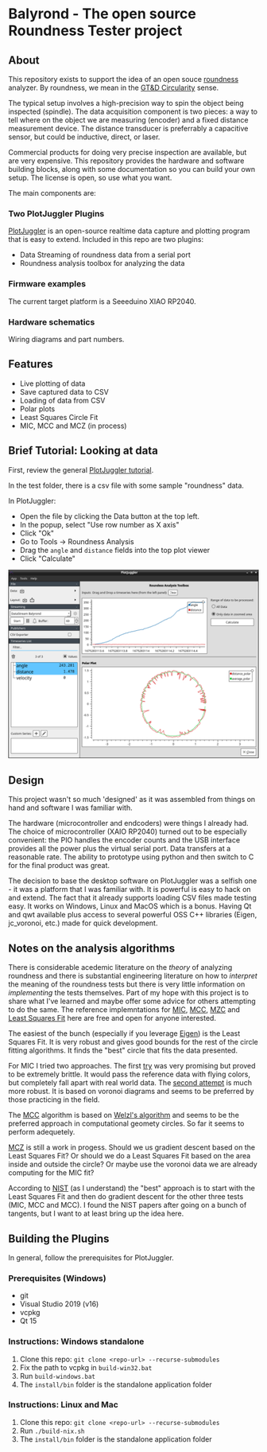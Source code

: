 # Balyrond - The open source Roundness Tester project

## About

This repository exists to support the idea of an open souce
[roundness](https://en.wikipedia.org/wiki/Roundness) analyzer. By
roundness, we mean in the 
[GT&D Circularity](https://www.gdandtbasics.com/circularity) sense.

The typical setup involves a high-precision way to spin the object
being inspected (spindle). The data acquisition component is two
pieces: a way to tell where on the object we are measuring (encoder)
and a fixed distance measurement device. The distance transducer is
preferrably a capacitive sensor, but could be inductive, direct, or laser.

Commercial products for doing very precise inspection are available,
but are very expensive. This repository provides the hardware and software
building blocks, along with some documentation so you can build your
own setup. The license is open, so use what you want.

The main components are:

### Two PlotJuggler Plugins

[PlotJuggler](https://plotjuggler.io/) is an open-source realtime data
capture and plotting program that is easy to extend. Included in this
repo are two plugins:

- Data Streaming of roundness data from a serial port
- Roundness analysis toolbox for analyzing the data

### Firmware examples

The current target platform is a Seeeduino XIAO RP2040.

### Hardware schematics

Wiring diagrams and part numbers.

## Features

- Live plotting of data
- Save captured data to CSV
- Loading of data from CSV
- Polar plots
- Least Squares Circle Fit
- MIC, MCC and MCZ (in process)

## Brief Tutorial: Looking at data

First, review the general [PlotJuggler tutorial](https://facontidavide.github.io/PlotJuggler/visualization_howto/index.html).

In the test folder, there is a csv file with some sample "roundness"
data.

In PlotJuggler:

- Open the file by clicking the Data button at the top left.
- In the popup, select "Use row number as X axis"
- Click "Ok"
- Go to Tools -> Roundness Analysis
- Drag the `angle` and `distance` fields into the top plot viewer
- Click "Calculate"

![Sample Data](img/balyrond_sample.png)

## Design

This project wasn't so much 'designed' as it was assembled from things
on hand and software I was familiar with.

The hardware (microcontroller and endcoders) were things I already
had. The choice of microcontroller (XAIO RP2040) turned out to be
especially convenient: the PIO handles the encoder counts and the USB
interface provides all the power plus the virtual serial port. Data
transfers at a reasonable rate. The ability to prototype using python
and then switch to C for the final product was great.

The decision to base the desktop software on PlotJuggler was a selfish
one - it was a platform that I was familiar with. It is powerful is
easy to hack on and extend. The fact that it already supports loading
CSV files made testing easy. It works on Windows, Linux and MacOS
which is a bonus. Having Qt and qwt available plus access to several
powerful OSS C++ libraries (Eigen, jc_voronoi, etc.) made for quick
development.

## Notes on the analysis algorithms

There is considerable acedemic literature on the _theory_ of analyzing
roundness and there is substantial engineering literature on how to
_interpret_ the meaning of the roundness tests but there is very
little information on _implementing_ the tests themselves. Part of my
hope with this project is to share what I've learned and maybe offer
some advice for others attempting to do the same. The reference
implemntations for
[MIC](src/balyrond-pj-plugins/ToolboxRoundness/mic2.cpp),
[MCC](src/balyrond-pj-plugins/ToolboxRoundness/mcc.cpp),
[MZC](src/balyrond-pj-plugins/ToolboxRoundness/mcz.cpp) and
[Least Squares Fit](src/balyrond-pj-plugins/ToolboxRoundness/lscf.cpp)
here are free and open for anyone interested.

The easiest of the bunch (especially if you leverage
[Eigen](https://eigen.tuxfamily.org/index.php?title=Main_Page)) is the
Least Squares Fit. It is very robust and gives good bounds for the
rest of the circle fitting algorithms. It finds the "best" circle that
fits the data presented.

For MIC I tried two approaches. The first
[try](src/balyrond-pj-plugins/ToolboxRoundness/mic.cpp) was very
promising but proved to be extremely brittle. It would pass the
reference data with flying colors, but completely fall apart with real
world data. The
[second attempt](src/balyrond-pj-plugins/ToolboxRoundness/mic2.cpp) is
much more robust. It is based on voronoi diagrams and seems to be
preferred by those practicing in the field.

The [MCC](src/balyrond-pj-plugins/ToolboxRoundness/mcc.cpp) algorithm
is based on
[Welzl's algorithm](https://en.wikipedia.org/wiki/Smallest-circle_problem)
and seems to be the preferred approach in computational geomety
circles. So far it seems to perform adequetely.

[MCZ](src/balyrond-pj-plugins/ToolboxRoundness/mcz.cpp) is still a
work in progess. Should we us gradient descent based on the Least
Squares Fit? Or should we do a Least Squares Fit based on the area
inside and outside the circle? Or maybe use the voronoi data we are
already computing for the MIC fit?

According to
[NIST](https://tsapps.nist.gov/publication/get_pdf.cfm?pub_id=821955)
(as I understand) the "best" approach is to start with the Least
Squares Fit and then do gradient descent for the other three tests
(MIC, MCC and MCC). I found the NIST papers after going on a bunch of
tangents, but I want to at least bring up the idea here.

## Building the Plugins

In general, follow the prerequisites for PlotJuggler.

### Prerequisites (Windows)

- git
- Visual Studio 2019 (v16)
- vcpkg
- Qt 15

### Instructions: Windows standalone

1. Clone this repo: `git clone <repo-url> --recurse-submodules`
2. Fix the path to vcpkg in `build-win32.bat`
3. Run `build-windows.bat`
4. The `install/bin` folder is the standalone application folder

### Instructions: Linux and Mac

1. Clone this repo: `git clone <repo-url> --recurse-submodules`
3. Run `./build-nix.sh`
4. The `install/bin` folder is the standalone application folder
